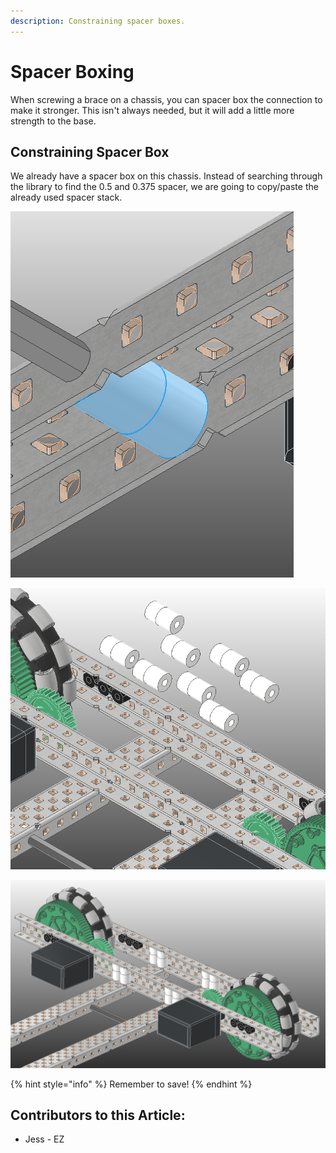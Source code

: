 ```yaml
---
description: Constraining spacer boxes.
---
```


# Spacer Boxing

When screwing a brace on a chassis, you can spacer box the connection to make it stronger.  This isn't always needed, but it will add a little more strength to the base.&#x20;

## Constraining Spacer Box

We already have a spacer box on this chassis.  Instead of searching through the library to find the 0.5 and 0.375 spacer, we are going to copy/paste the already used spacer stack.&#x20;

![Selected Spacer Box](<../../../../.gitbook/assets/image (119).png>)

![Gathering Parts](<../../../../.gitbook/assets/image (182).png>)

![Completed Spacer Boxes](<../../../../.gitbook/assets/image (155).png>)

{% hint style="info" %}
Remember to save!
{% endhint %}



## Contributors to this Article:

* Jess - EZ
